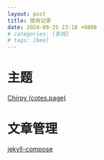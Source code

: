```yaml
---
layout: post
title: 使用记录
date: 2024-09-25 23:18 +0800
# categories: [影视]
# tags: [bee]
---
```

# 主题
[Chirpy (cotes.page)](https://chirpy.cotes.page/)
# 文章管理
[jekyll-compose](https://github.com/jekyll/jekyll-compose)
